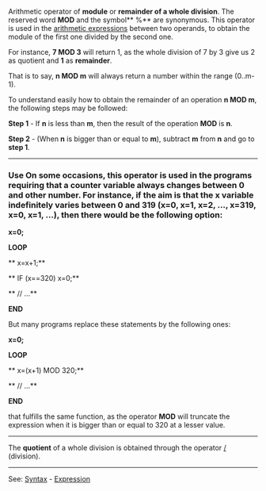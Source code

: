 Arithmetic operator of **module** or **remainder of a whole division**. The reserved word **MOD** 
and the symbol** %** are synonymous.
This operator is used in the [arithmetic expressions](definition_of_an_expression.md) between two
operands, to obtain the module of the first one divided by the second one.

For instance, **7 MOD 3** will return 1, as the whole division of 7
by 3 give us 2 as quotient and **1** as **remainder**.

That is to say, **n MOD m** will always return a number within the range (0..m-1).

To understand easily how to obtain the remainder of an operation
**n MOD m**, the following steps may be followed:

**Step 1** - If **n** is less than **m**, then the result of the operation **MOD** is **n**.

**Step 2** - (When **n** is bigger than or equal to **m**), subtract **m** from **n** and go to **step 1**.

---------------------------------------


### Use On some occasions, this operator is used in the programs requiring that a counter variable always changes between **0** and **other number**. For instance, if the aim is that the **x** variable indefinitely varies between 0 and 319 (x=0, x=1, x=2, ..., x=319, x=0, x=1, ...), then there would be the following option:

  **x=0;**

  **LOOP**

  **    x=x+1;**

  **    IF (x==320) x=0;**

  **    // ...**

  **END**


But many programs replace these statements by the following ones:

  **x=0;**

  **LOOP**

  **    x=(x+1) MOD 320;**

  **    // ...**

  **END**


that fulfills the same function, as the operator **MOD** will truncate 
the expression when it is bigger than or equal to 320 at a lesser value.

---------------------------------------


The **quotient** of a whole division is obtained through the operator [/](forward_slash.md)
(division).

---------------------------------------
See: [Syntax](syntax_of_a_programdot.md) - [Expression](definition_of_an_expression.md)

